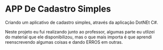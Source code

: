 # APP De Cadastro Simples
Criando um aplicativo de cadastro simples, através da aplicação DotNEt C#. 

Neste projeto eu fui realizando junto ao professor, algumas parte eu utlizei do material que ele disponibilizou, mas o que mais importa é que aprendi reenscrevendo algumas coisas e dando ERROS em outras.
